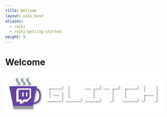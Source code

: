 ```yaml
---
title: Welcome
layout: wiki_base
aliases:
  - /wiki
  - /wiki/getting-started
weight: 0
---
```

# Welcome

![](/img/glitch-mug-typo.svg)